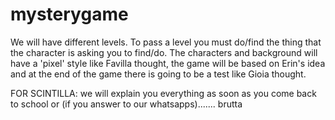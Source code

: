 # mysterygame
We will have different levels. To pass a level you must do/find the thing that the character is asking you to find/do. The characters and background will have a 'pixel' style like Favilla thought, the game will be based on Erin's idea and at the end of the game there is going to be a test like Gioia thought.



FOR SCINTILLA:
we will explain you everything as soon as you come back to school or (if you answer to our whatsapps)....... brutta
